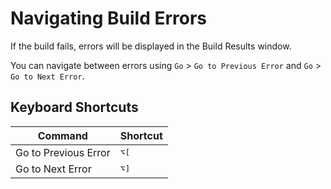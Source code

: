 # Navigating Build Errors

If the build fails, errors will be displayed in the Build Results window.

You can navigate between errors using `Go` &gt; `Go to Previous Error` and `Go` &gt; `Go to Next Error`.

## Keyboard Shortcuts

| Command              | Shortcut      |
| -------------------- | ------------- |
| Go to Previous Error | <kbd>⌥[</kbd> |
| Go to Next Error     | <kbd>⌥]</kbd> |
